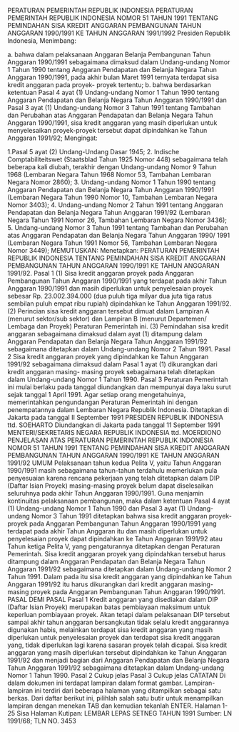  PERATURAN PEMERINTAH REPUBLIK INDONESIA PERATURAN PEMERINTAH REPUBLIK INDONESIA NOMOR 51 TAHUN 1991 TENTANG PEMINDAHAN SISA KREDIT ANGGARAN PEMBANGUNAN TAHUN ANGGARAN 1990/1991 KE TAHUN ANGGARAN 1991/1992 Presiden Republik Indonesia,
Menimbang:

a. bahwa dalam pelaksanaan Anggaran Belanja Pembangunan Tahun Anggaran 1990/1991 sebagaimana dimaksud dalam Undang-undang Nomor 1 Tahun 1990 tentang Anggaran Pendapatan dan Belanja Negara Tahun Anggaran 1990/1991, pada akhir bulan Maret 1991 ternyata terdapat sisa kredit anggaran pada proyek- proyek tertentu;
b. bahwa berdasarkan ketentuan Pasal 4 ayat (1) Undang-undang Nomor 1 Tahun 1990 tentang Anggaran Pendapatan dan Belanja Negara Tahun Anggaran 1990/1991 dan Pasal 3 ayat (1) Undang-undang Nomor 3 Tahun 1991 tentang Tambahan dan Perubahan atas Anggaran Pendapatan dan Belanja Negara Tahun Anggaran 1990/1991, sisa kredit anggaran yang masih diperlukan untuk menyelesaikan proyek-proyek tersebut dapat dipindahkan ke Tahun Anggaran 1991/92;
Mengingat:

1.Pasal 5 ayat (2) Undang-Undang Dasar 1945;
2. Indische Comptabiliteitswet (Staatsblad Tahun 1925 Nomor 448) sebagaimana telah beberapa kali diubah, terakhir dengan Undang-undang Nomor 9 Tahun 1968 (Lembaran Negara Tahun 1968 Nomor 53, Tambahan Lembaran Negara Nomor 2860);
3. Undang-undang Nomor 1 Tahun 1990 tentang Anggaran Pendapatan dan Belanja Negara Tahun Anggaran 1990/1991 (Lembaran Negara Tahun 1990 Nomor 10, Tambahan Lembaran Negara Nomor 3403);
4. Undang-undang Nomor 2 Tahun 1991 tentang Anggaran Pendapatan dan Belanja Negara Tahun Anggaran 1991/92 (Lembaran Negara Tahun 1991 Nomor 26, Tambahan Lembaran Negara Nomor 3436);
5. Undang-undang Nomor 3 Tahun 1991 tentang Tambahan dan Perubahan atas Anggaran Pendapatan dan Belanja Negara Tahun Anggaran 1990/ 1991 (Lembaran Negara Tahun 1991 Nomor 56, Tambahan Lembaran Negara Nomor 3449);
MEMUTUSKAN:
 Menetapkan: PERATURAN PEMERINTAH REPUBLIK INDONESIA TENTANG PEMINDAHAN SISA KREDIT ANGGARAN PEMBANGUNAN TAHUN ANGGARAN 1990/1991 KE TAHUN ANGGARAN 1991/92.
Pasal 1
(1) Sisa kredit anggaran proyek pada Anggaran Pembangunan Tahun Anggaran 1990/1991 yang terdapat pada akhir Tahun Anggaran 1990/1991 dan masih diperlukan untuk penyelesaian proyek sebesar Rp. 23.002.394.000 (dua puluh tiga milyar dua juta tiga ratus sembilan puluh empat ribu rupiah) dipindahkan ke Tahun Anggaran 1991/92.
(2) Perincian sisa kredit anggaran tersebut dimuat dalam Lampiran A (menurut sektor/sub sektor) dan Lampiran B (menurut Departemen/ Lembaga dan Proyek) Peraturan Pemerintah ini.
(3) Pemindahan sisa kredit anggaran sebagaimana dimaksud dalam ayat (1) ditampung dalam Anggaran Pendapatan dan Belanja Negara Tahun Anggaran 1991/92 sebagaimana ditetapkan dalam Undang-undang Nomor 2 Tahun 1991.
Pasal 2
Sisa kredit anggaran proyek yang dipindahkan ke Tahun Anggaran 1991/92 sebagaimana dimaksud dalam Pasal 1 ayat (1) dikurangkan dari kredit anggaran masing- masing proyek sebagaimana telah ditetapkan dalam Undang-undang Nomor 1 Tahun 1990.
Pasal 3
Peraturan Pemerintah ini mulai berlaku pada tanggal diundangkan dan mempunyai daya laku surut sejak tanggal 1 April 1991. Agar setiap orang mengetahuinya, memerintahkan pengundangan Peraturan Pemerintah ini dengan penempatannya dalam Lembaran Negara Republik Indonesia. Ditetapkan di Jakarta pada tanggal II September 1991 PRESIDEN REPUBLIK INDONESIA ttd. SOEHARTO Diundangkan di Jakarta pada tanggal 11 September 1991 MENTERI/SEKRETARIS NEGARA REPUBLIK INDONESIA ttd. MOERDIONO PENJELASAN ATAS PERATURAN PEMERINTAH REPUBLIK INDONESIA NOMOR 51 TAHUN 1991 TENTANG PEMINDAHAN SISA KREDIT ANGGARAN PEMBANGUNAN TAHUN ANGGARAN 1990/1991 KE TAHUN ANGGARAN 1991/92 UMUM Pelaksanaan tahun kedua Pelita V, yaitu Tahun Anggaran 1990/1991 masih sebagaimana tahun-tahun terdahulu memerlukan pula penyesuaian karena rencana pekerjaan yang telah ditetapkan dalam DIP (Daftar Isian Proyek) masing-masing proyek belum dapat diselesaikan seluruhnya pada akhir Tahun Anggaran 1990/1991. Guna menjamin kontinuitas pelaksanaan pembangunan, maka dalam ketentuan Pasal 4 ayat (1) Undang-undang Nomor 1 Tahun 1990 dan Pasal 3 ayat (1) Undang-undang Nomor 3 Tahun 1991 ditetapkan bahwa sisa kredit anggaran proyek-proyek pada Anggaran Pembangunan Tahun Anggaran 1990/1991 yang terdapat pada akhir Tahun Anggaran itu dan masih diperlukan untuk penyelesaian proyek dapat dipindahkan ke Tahun Anggaran 1991/92 atau Tahun ketiga Pelita V, yang pengaturannya ditetapkan dengan Peraturan Pemerintah. Sisa kredit anggaran proyek yang dipindahkan tersebut harus ditampung dalam Anggaran Pendapatan dan Belanja Negara Tahun Anggaran 1991/92 sebagaimana ditetapkan dalam Undang-undang Nomor 2 Tahun 1991. Dalam pada itu sisa kredit anggaran yang dipindahkan ke Tahun Anggaran 1991/92 itu harus dikurangkan dari kredit anggaran masing-masing proyek pada Anggaran Pembangunan Tahun Anggaran 1990/1991. PASAL DEMI PASAL Pasal 1 Kredit anggaran yang disediakan dalam DIP (Daftar Isian Proyek) merupakan batas pembiayaan maksimum untuk keperluan pombiayaan proyek. Akan tetapi dalam pelaksanaan DIP tersebut sampai akhir tahun anggaran bersangkutan tidak selalu kredit anggarannya digunakan habis, melainkan terdapat sisa kredit anggaran yang masih diperlukan untuk penyelesaian proyek dan terdapat sisa kredit anggaran yang, tidak diperlukan lagi karena sasaran proyek telah dicapai. Sisa kredit anggaran yang masih diperlukan tersebut dipindahkan ke Tahun Anggaran 1991/92 dan menjadi bagian dari Anggaran Pendapatan dan Belanja Negara Tahun Anggaran 1991/92 sebagaimana ditetapkan dalam Undang-undang Nomor 1 Tahun 1990. Pasal 2 Cukup jelas Pasal 3 Cukup jelas CATATAN Di dalam dokumen ini terdapat lampiran dalam format gambar. Lampiran-lampiran ini terdiri dari beberapa halaman yang ditampilkan sebagai satu berkas. Dari daftar berikut ini, pilihlah salah satu butir untuk menampilkan lampiran dengan menekan TAB dan kemudian tekanlah ENTER. Halaman 1-25 Sisa Halaman Kutipan: LEMBAR LEPAS SETNEG TAHUN 1991 Sumber: LN 1991/68; TLN NO. 3453